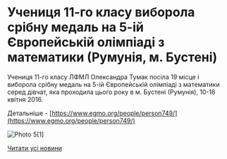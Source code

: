 # Учениця 11-го класу виборола срібну медаль на 5-ій Європейській олімпіаді з математики (Румунія, м. Бустені)

Учениця 11-го класу ЛФМЛ Олександра Тумак посіла 19 місце і виборола срібну медаль на 5-ій Європейській олімпіаді з математики серед дівчат, яка проходила цього року в м. Бустені (Румунія), 10-16 квітня 2016.

Детальніше - [https://www.egmo.org/people/person749/](https://www.egmo.org/people/person749/)

![Photo 5[1]](/images/blog/учениця-11-го-класу-виборола-срібну-медаль-на-5-ій/photo5-1.jpg)

[Читати усі новини](/news)
